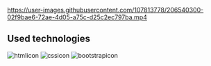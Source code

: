 https://user-images.githubusercontent.com/107813778/206540300-02f9bae6-72ae-4d05-a75c-d25c2ec797ba.mp4

## Used technologies

![htmlicon](https://user-images.githubusercontent.com/107813778/206439988-c3a593d4-1a43-47f3-b7fb-04770e737b3e.png)
![cssicon](https://user-images.githubusercontent.com/107813778/206439986-c5d466bd-a36f-4b38-a4d9-0fa5ee57e676.png)
![bootstrapicon](https://user-images.githubusercontent.com/107813778/206439981-383b5522-0265-4a19-b667-18204194836a.png)
